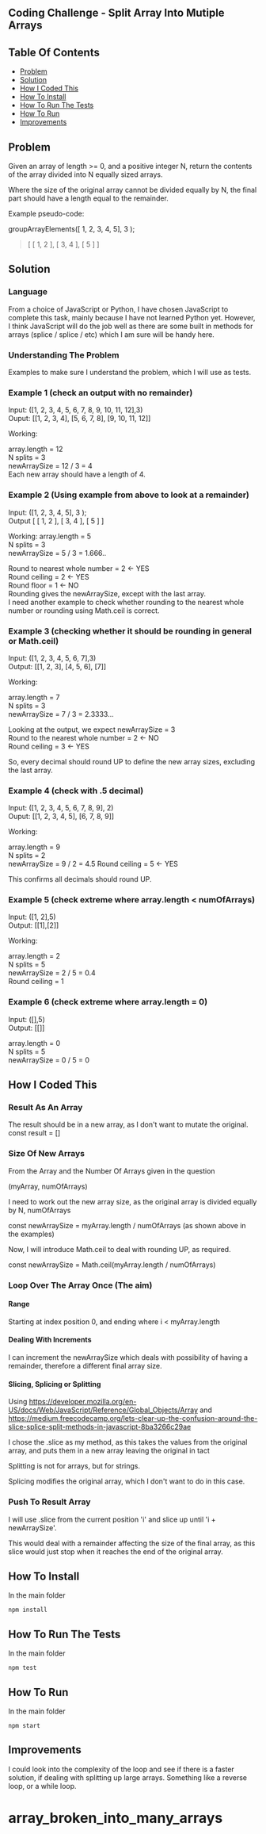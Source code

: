 ## Coding Challenge - Split Array Into Mutiple Arrays

## Table Of Contents
* [Problem](#problem)
* [Solution](#solution)
* [How I Coded This](#how-i-coded-this)
* [How To Install](#how-to-install)
* [How To Run The Tests](#how-to-run-the-tests)
* [How To Run](#how-to-run)
* [Improvements](#improvements)


## Problem 

Given an array of length >= 0, and a positive integer N, return the contents of the array divided into N
equally sized arrays.

Where the size of the original array cannot be divided equally by N, the final part should have a length equal
to the remainder.

Example pseudo-code:

groupArrayElements([ 1, 2, 3, 4, 5], 3 );
> [ [ 1, 2 ], [ 3, 4 ], [ 5 ] ]


## Solution 

### Language 
From a choice of JavaScript or Python, I have chosen JavaScript to complete this task, mainly because I have not learned Python yet. However, I think JavaScript will do the job well as there are some built in methods for arrays (splice / splice / etc) which I am sure will be handy here.

### Understanding The Problem
Examples to make sure I understand the problem, which I will use as tests.

### Example 1 (check an output with no remainder)

Input: ([1, 2, 3, 4, 5, 6, 7, 8, 9, 10, 11, 12],3) <br>
Ouput: [[1, 2, 3, 4], [5, 6, 7, 8], [9, 10, 11, 12]]

Working:

array.length = 12 <br>
N splits = 3 <br>
newArraySize = 12 / 3 = 4 <br>
Each new array should have a length of 4.


### Example 2 (Using example from above to look at a remainder)
Input: ([1, 2, 3, 4, 5], 3 ); <br>
Output [ [ 1, 2 ], [ 3, 4 ], [ 5 ] ]

Working: 
array.length = 5 <br>
N splits = 3 <br>
newArraySize = 5 / 3 = 1.666..

Round to nearest whole number = 2 <- YES <br>
Round ceiling = 2 <- YES <br>
Round floor = 1 <- NO <br>
Rounding gives the newArraySize, except with the last array. <br>
I need another example to check whether rounding to the nearest whole number or rounding using Math.ceil is correct.

### Example 3 (checking whether it should be rounding in general or Math.ceil)
Input: ([1, 2, 3, 4, 5, 6, 7],3) <br>
Output: [[1, 2, 3], [4, 5, 6], [7]]

Working:

array.length = 7 <br>
N splits = 3 <br>
newArraySize = 7 / 3 = 2.3333...

Looking at the output, we expect newArraySize = 3 <br>
Round to the nearest whole number = 2 <- NO <br>
Round ceiling = 3 <- YES

So, every decimal should round UP to define the new array sizes, excluding the last array.


### Example 4 (check with .5 decimal)

Input: ([1, 2, 3, 4, 5, 6, 7, 8, 9], 2) <br>
Ouput: [[1, 2, 3, 4, 5], [6, 7, 8, 9]]

Working:  

array.length = 9 <br>
N splits = 2 <br>
newArraySize = 9 / 2 = 4.5
Round ceiling = 5 <- YES

This confirms all decimals should round UP.


### Example 5 (check extreme where array.length < numOfArrays)
Input: ([1, 2],5) <br>
Output: [[1],[2]]

Working: 

array.length = 2 <br>
N splits = 5 <br>
newArraySize = 2 / 5 = 0.4 <br>
Round ceiling = 1


### Example 6 (check extreme where array.length = 0)
Input: ([],5)<br>
Output: [[]]

array.length = 0 <br>
N splits = 5 <br>
newArraySize = 0 / 5 = 0

## How I Coded This

### Result As An Array

The result should be in a new array, as I don't want to mutate the original. 
const result = []

### Size Of New Arrays
From the Array and the Number Of Arrays given in the question

(myArray, numOfArrays)

I need to work out the new array size, as the original array is divided equally by N, numOfArrays

const newArraySize = myArray.length / numOfArrays (as shown above in the examples)

Now, I will introduce Math.ceil to deal with rounding UP, as required.

const newArraySize = Math.ceil(myArray.length / numOfArrays)


### Loop Over The Array Once (The aim)

#### Range
Starting at index position 0, and ending where i < myArray.length

#### Dealing With Increments

I can increment the newArraySize which deals with possibility of having a remainder, therefore a different final array size.

#### Slicing, Splicing or Splitting

Using https://developer.mozilla.org/en-US/docs/Web/JavaScript/Reference/Global_Objects/Array
and 
https://medium.freecodecamp.org/lets-clear-up-the-confusion-around-the-slice-splice-split-methods-in-javascript-8ba3266c29ae

I chose the .slice as my method, as this takes the values from the original array, and puts them in a new array leaving the original in tact

Splitting is not for arrays, but for strings.

Splicing modifies the original array, which I don't want to do in this case.

### Push To Result Array

I will use .slice from the current position 'i' and slice up until 'i + newArraySize'.

This would deal with a remainder affecting the size of the final array, as this slice would just stop when it reaches the end of the original array.


## How To Install
In the main folder 

`npm install`


## How To Run The Tests

In the main folder 

`npm test`

## How To Run

In the main folder 

`npm start`

## Improvements

I could look into the complexity of the loop and see if there is a faster solution, if dealing with splitting up large arrays. Something like a reverse loop, or a while loop.
# array_broken_into_many_arrays
